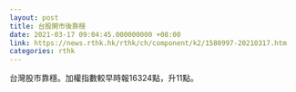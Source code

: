```yaml
---
layout: post
title: 台股開市後靠穩
date: 2021-03-17 09:04:45.000000000 +08:00
link: https://news.rthk.hk/rthk/ch/component/k2/1580997-20210317.htm
categories: rthk
---
```


台灣股市靠穩。加權指數較早時報16324點，升11點。
